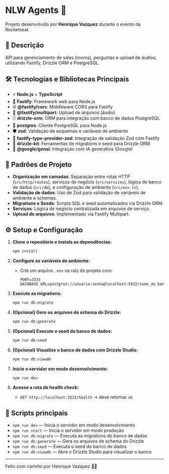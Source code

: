 # NLW Agents 🚀

Projeto desenvolvido por **Henrique Vazquez** durante o evento da Rocketseat.

## 📝 Descrição

API para gerenciamento de salas (rooms), perguntas e upload de áudios, utilizando Fastify, Drizzle ORM e PostgreSQL.

## 🛠️ Tecnologias e Bibliotecas Principais

- ⚡ **Node.js** + **TypeScript**
- 🚀 **Fastify**: Framework web para Node.js
- 🌐 **@fastify/cors**: Middleware CORS para Fastify
- 🎤 **@fastify/multipart**: Upload de arquivos (áudio)
- 🗄️ **drizzle-orm**: ORM para integração com banco de dados PostgreSQL
- 🐘 **postgres**: Cliente PostgreSQL para Node.js
- 🛡️ **zod**: Validação de esquemas e variáveis de ambiente
- 🔗 **fastify-type-provider-zod**: Integração de validação Zod com Fastify
- 🧰 **drizzle-kit**: Ferramentas de migrations e seed para Drizzle ORM
- 🤖 **@google/genai**: Integração com IA generativa (Google)

## 📐 Padrões de Projeto

- **Organização em camadas**: Separação entre rotas HTTP (`src/http/routes`), serviços de negócio (`src/services`), lógica de banco de dados (`src/db`), e configuração de ambiente (`src/env.ts`).
- **Validação de dados**: Uso de Zod para validação de variáveis de ambiente e schemas.
- **Migrations e Seeds**: Scripts SQL e seed automatizados via Drizzle ORM.
- **Serviços**: Lógica de negócio centralizada em arquivos de serviço.
- **Upload de arquivos**: Implementado via Fastify Multipart.

## ⚙️ Setup e Configuração

1. **Clone o repositório e instale as dependências:**
   ```bash
   npm install
   ```

2. **Configure as variáveis de ambiente:**
   - Crie um arquivo `.env` na raiz do projeto com:
     ```
     PORT=3333
     DATABASE_URL=postgres://usuario:senha@localhost:5432/nome_do_banco
     ```

3. **Execute as migrations:**
   ```bash
   npm run db:migrate
   ```

4. **(Opcional) Gere os arquivos de schema do Drizzle:**
   ```bash
   npm run db:generate
   ```

5. **(Opcional) Execute o seed do banco de dados:**
   ```bash
   npm run db:seed
   ```

6. **(Opcional) Visualize o banco de dados com Drizzle Studio:**
   ```bash
   npm run db:viewdb
   ```

7. **Inicie o servidor em modo desenvolvimento:**
   ```bash
   npm run dev
   ```

8. **Acesse a rota de health check:**
   - `GET http://localhost:3333/health` → deve retornar `ok`

## 🏃 Scripts principais

- `npm run dev` — Inicia o servidor em modo desenvolvimento
- `npm run start` — Inicia o servidor em modo produção
- `npm run db:migrate` — Executa as migrations do banco de dados
- `npm run db:generate` — Gera os arquivos de schema do Drizzle
- `npm run db:seed` — Executa o seed do banco de dados
- `npm run db:viewdb` — Abre o Drizzle Studio para visualizar o banco

---

Feito com carinho por Henrique Vazquez 💜✨ 